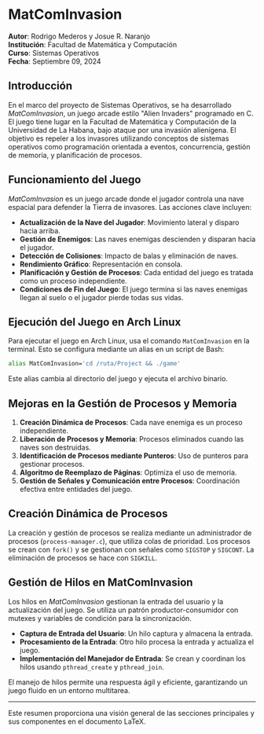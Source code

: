 
# MatComInvasion

**Autor**: Rodrigo Mederos y Josue R. Naranjo  
**Institución**: Facultad de Matemática y Computación  
**Curso**: Sistemas Operativos  
**Fecha**: Septiembre 09, 2024

## Introducción

En el marco del proyecto de Sistemas Operativos, se ha desarrollado *MatComInvasion*, un juego arcade estilo "Alien Invaders" programado en C. El juego tiene lugar en la Facultad de Matemática y Computación de la Universidad de La Habana, bajo ataque por una invasión alienígena. El objetivo es repeler a los invasores utilizando conceptos de sistemas operativos como programación orientada a eventos, concurrencia, gestión de memoria, y planificación de procesos.

## Funcionamiento del Juego

*MatComInvasion* es un juego arcade donde el jugador controla una nave espacial para defender la Tierra de invasores. Las acciones clave incluyen:
- **Actualización de la Nave del Jugador**: Movimiento lateral y disparo hacia arriba.
- **Gestión de Enemigos**: Las naves enemigas descienden y disparan hacia el jugador.
- **Detección de Colisiones**: Impacto de balas y eliminación de naves.
- **Rendimiento Gráfico**: Representación en consola.
- **Planificación y Gestión de Procesos**: Cada entidad del juego es tratada como un proceso independiente.
- **Condiciones de Fin del Juego**: El juego termina si las naves enemigas llegan al suelo o el jugador pierde todas sus vidas.

## Ejecución del Juego en Arch Linux

Para ejecutar el juego en Arch Linux, usa el comando `MatComInvasion` en la terminal. Esto se configura mediante un alias en un script de Bash:

```bash
alias MatComInvasion='cd /ruta/Project && ./game'
```

Este alias cambia al directorio del juego y ejecuta el archivo binario.

## Mejoras en la Gestión de Procesos y Memoria

1. **Creación Dinámica de Procesos**: Cada nave enemiga es un proceso independiente.
2. **Liberación de Procesos y Memoria**: Procesos eliminados cuando las naves son destruidas.
3. **Identificación de Procesos mediante Punteros**: Uso de punteros para gestionar procesos.
4. **Algoritmo de Reemplazo de Páginas**: Optimiza el uso de memoria.
5. **Gestión de Señales y Comunicación entre Procesos**: Coordinación efectiva entre entidades del juego.

## Creación Dinámica de Procesos

La creación y gestión de procesos se realiza mediante un administrador de procesos (`process-manager.c`), que utiliza colas de prioridad. Los procesos se crean con `fork()` y se gestionan con señales como `SIGSTOP` y `SIGCONT`. La eliminación de procesos se hace con `SIGKILL`.

## Gestión de Hilos en MatComInvasion

Los hilos en *MatComInvasion* gestionan la entrada del usuario y la actualización del juego. Se utiliza un patrón productor-consumidor con mutexes y variables de condición para la sincronización.

- **Captura de Entrada del Usuario**: Un hilo captura y almacena la entrada.
- **Procesamiento de la Entrada**: Otro hilo procesa la entrada y actualiza el juego.
- **Implementación del Manejador de Entrada**: Se crean y coordinan los hilos usando `pthread_create` y `pthread_join`.

El manejo de hilos permite una respuesta ágil y eficiente, garantizando un juego fluido en un entorno multitarea.

--- 

Este resumen proporciona una visión general de las secciones principales y sus componentes en el documento LaTeX.
